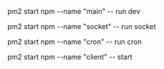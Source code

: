 pm2 start npm --name "main" -- run dev
 
pm2 start npm --name "socket" -- run socket

pm2 start npm --name "cron" -- run cron

pm2 start npm --name "client" -- start
   
